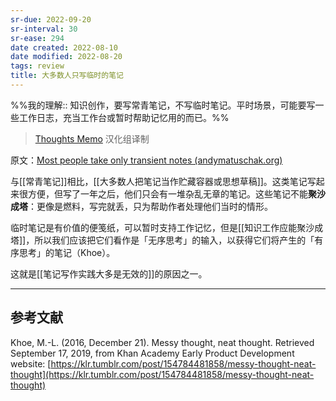 ```yaml
---
sr-due: 2022-09-20
sr-interval: 30
sr-ease: 294
date created: 2022-08-10
date modified: 2022-08-20
tags: review
title: 大多数人只写临时的笔记
---
```


%%我的理解:: 知识创作，要写常青笔记，不写临时笔记。平时场景，可能要写一些工作日志，充当工作台或暂时帮助记忆用的而已。%%

> [Thoughts Memo](https://paratranz.cn/projects/3131) 汉化组译制

原文：[Most people take only transient notes (andymatuschak.org)](https://notes.andymatuschak.org/z2ZAGQBHuJ2u9WrtAQHAEHcCZTtqpsGkAsrD1)

与[[常青笔记]]相比，[[大多数人把笔记当作贮藏容器或思想草稿]]。这类笔记写起来很方便，但写了一年之后，他们只会有一堆杂乱无章的笔记。这些笔记不能**聚沙成塔**：更像是燃料，写完就丢，只为帮助作者处理他们当时的情形。

临时笔记是有价值的便笺纸，可以暂时支持工作记忆，但是[[知识工作应能聚沙成塔]]，所以我们应该把它们看作是「无序思考」的输入，以获得它们将产生的「有序思考」的笔记（Khoe）。

这就是[[笔记写作实践大多是无效的]]的原因之一。

___

## 参考文献

Khoe, M.-L. (2016, December 21). Messy thought, neat thought. Retrieved September 17, 2019, from Khan Academy Early Product Development website: [https://klr.tumblr.com/post/154784481858/messy-thought-neat-thought](https://klr.tumblr.com/post/154784481858/messy-thought-neat-thought)
